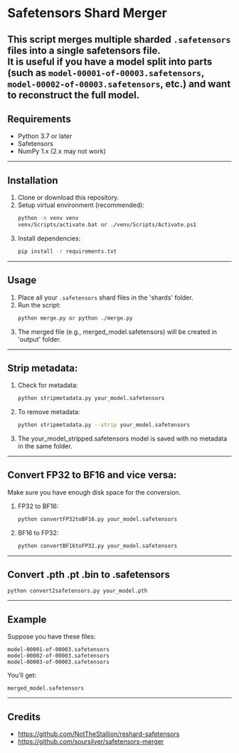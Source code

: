 # Safetensors Shard Merger
This script merges multiple sharded `.safetensors` files into a single safetensors file.  
It is useful if you have a model split into parts (such as `model-00001-of-00003.safetensors`, `model-00002-of-00003.safetensors`, etc.) and want to reconstruct the full model.
---

## Requirements
- Python 3.7 or later
- Safetensors
- NumPy 1.x (2.x may not work)
---

## Installation
1. Clone or download this repository.
2. Setup virtual environment (recommended):
    ```bash
   python -m venv venv
   venv/Scripts/activate.bat or ./venv/Scripts/Activate.ps1
   ```
2. Install dependencies:
   ```bash
   pip install -r requirements.txt
   ```
---

## Usage
1. Place all your `.safetensors` shard files in the 'shards' folder.
2. Run the script:
    ```bash
    python merge.py or python ./merge.py
    ```
3. The merged file (e.g., merged_model.safetensors) will be created in 'output' folder.
---

## Strip metadata:
1. Check for metadata:
    ```bash
    python stripmetadata.py your_model.safetensors
    ```
2. To remove metadata:
    ```bash
    python stripmetadata.py --strip your_model.safetensors
    ```
3. The your_model_stripped.safetensors model is saved with no metadata in the same folder.
---

## Convert FP32 to BF16 and vice versa:
Make sure you have enough disk space for the conversion.

1. FP32 to BF16:
    ```bash
    python convertFP32toBF16.py your_model.safetensors
    ```
2. BF16 to FP32:
    ```bash
    python convertBF16toFP32.py your_model.safetensors
    ```
---

## Convert .pth .pt .bin to .safetensors
    
    python convert2safetensors.py your_model.pth
    
---

## Example
Suppose you have these files:
```
model-00001-of-00003.safetensors
model-00002-of-00003.safetensors
model-00003-of-00003.safetensors
```
You’ll get:
```
merged_model.safetensors
```
---

## Credits
- https://github.com/NotTheStallion/reshard-safetensors
- https://github.com/soursilver/safetensors-merger
